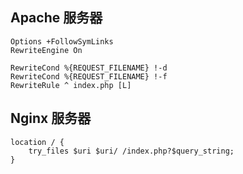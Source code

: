 ## Apache 服务器

```shell
Options +FollowSymLinks
RewriteEngine On

RewriteCond %{REQUEST_FILENAME} !-d
RewriteCond %{REQUEST_FILENAME} !-f
RewriteRule ^ index.php [L]
```

## Nginx 服务器

```shell
location / {
    try_files $uri $uri/ /index.php?$query_string;
}
```
